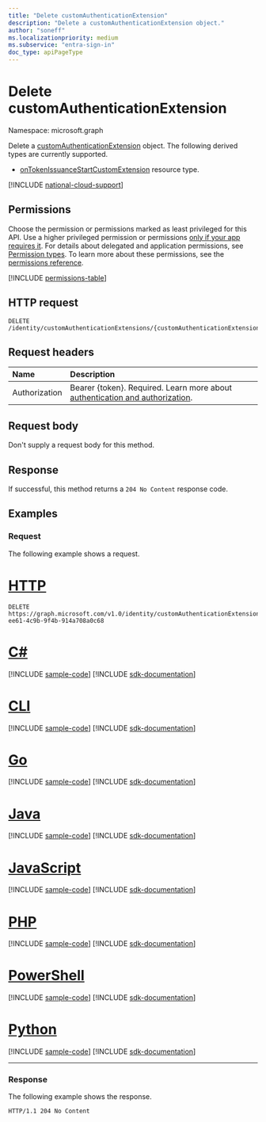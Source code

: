 ```yaml
---
title: "Delete customAuthenticationExtension"
description: "Delete a customAuthenticationExtension object."
author: "soneff"
ms.localizationpriority: medium
ms.subservice: "entra-sign-in"
doc_type: apiPageType
---
```


# Delete customAuthenticationExtension
Namespace: microsoft.graph

Delete a [customAuthenticationExtension](../resources/customauthenticationextension.md) object. The following derived types are currently supported.

- [onTokenIssuanceStartCustomExtension](../resources/ontokenissuancestartcustomextension.md) resource type.

[!INCLUDE [national-cloud-support](../../includes/global-us.md)]

## Permissions
Choose the permission or permissions marked as least privileged for this API. Use a higher privileged permission or permissions [only if your app requires it](/graph/permissions-overview#best-practices-for-using-microsoft-graph-permissions). For details about delegated and application permissions, see [Permission types](/graph/permissions-overview#permission-types). To learn more about these permissions, see the [permissions reference](/graph/permissions-reference).

<!-- { "blockType": "permissions", "name": "customauthenticationextension_delete" } -->
[!INCLUDE [permissions-table](../includes/permissions/customauthenticationextension-delete-permissions.md)]

## HTTP request

<!-- {
  "blockType": "ignored"
}
-->
``` http
DELETE /identity/customAuthenticationExtensions/{customAuthenticationExtensionId}
```

## Request headers
|Name|Description|
|:---|:---|
|Authorization|Bearer {token}. Required. Learn more about [authentication and authorization](/graph/auth/auth-concepts).|

## Request body
Don't supply a request body for this method.

## Response

If successful, this method returns a `204 No Content` response code.

## Examples

### Request
The following example shows a request.

# [HTTP](#tab/http)
<!-- {
  "blockType": "request",
  "name": "delete_customauthenticationextension"
}
-->
``` http
DELETE https://graph.microsoft.com/v1.0/identity/customAuthenticationExtensions/5c82815a-ee61-4c9b-9f4b-914a708a0c68
```

# [C#](#tab/csharp)
[!INCLUDE [sample-code](../includes/snippets/csharp/delete-customauthenticationextension-csharp-snippets.md)]
[!INCLUDE [sdk-documentation](../includes/snippets/snippets-sdk-documentation-link.md)]

# [CLI](#tab/cli)
[!INCLUDE [sample-code](../includes/snippets/cli/delete-customauthenticationextension-cli-snippets.md)]
[!INCLUDE [sdk-documentation](../includes/snippets/snippets-sdk-documentation-link.md)]

# [Go](#tab/go)
[!INCLUDE [sample-code](../includes/snippets/go/delete-customauthenticationextension-go-snippets.md)]
[!INCLUDE [sdk-documentation](../includes/snippets/snippets-sdk-documentation-link.md)]

# [Java](#tab/java)
[!INCLUDE [sample-code](../includes/snippets/java/delete-customauthenticationextension-java-snippets.md)]
[!INCLUDE [sdk-documentation](../includes/snippets/snippets-sdk-documentation-link.md)]

# [JavaScript](#tab/javascript)
[!INCLUDE [sample-code](../includes/snippets/javascript/delete-customauthenticationextension-javascript-snippets.md)]
[!INCLUDE [sdk-documentation](../includes/snippets/snippets-sdk-documentation-link.md)]

# [PHP](#tab/php)
[!INCLUDE [sample-code](../includes/snippets/php/delete-customauthenticationextension-php-snippets.md)]
[!INCLUDE [sdk-documentation](../includes/snippets/snippets-sdk-documentation-link.md)]

# [PowerShell](#tab/powershell)
[!INCLUDE [sample-code](../includes/snippets/powershell/delete-customauthenticationextension-powershell-snippets.md)]
[!INCLUDE [sdk-documentation](../includes/snippets/snippets-sdk-documentation-link.md)]

# [Python](#tab/python)
[!INCLUDE [sample-code](../includes/snippets/python/delete-customauthenticationextension-python-snippets.md)]
[!INCLUDE [sdk-documentation](../includes/snippets/snippets-sdk-documentation-link.md)]

---

### Response
The following example shows the response.
<!-- {
  "blockType": "response",
  "truncated": true
}
-->
``` http
HTTP/1.1 204 No Content
```

